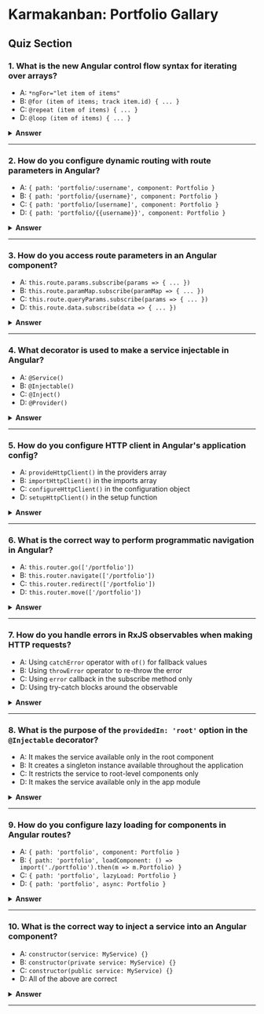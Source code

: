 # Karmakanban: Portfolio Gallary

## Quiz Section

### 1. What is the new Angular control flow syntax for iterating over arrays?

- A: `*ngFor="let item of items"`
- B: `@for (item of items; track item.id) { ... }`
- C: `@repeat (item of items) { ... }`
- D: `@loop (item of items) { ... }`

<details>
<summary><b>Answer</b></summary>

#### Answer: B

The new Angular control flow syntax is `@for (item of items; track item.id) { ... }`. This replaces the older `*ngFor` directive and provides better performance with built-in tracking.
</details>

---

### 2. How do you configure dynamic routing with route parameters in Angular?

- A: `{ path: 'portfolio/:username', component: Portfolio }`
- B: `{ path: 'portfolio/{username}', component: Portfolio }`
- C: `{ path: 'portfolio/[username]', component: Portfolio }`
- D: `{ path: 'portfolio/{{username}}', component: Portfolio }`

<details>
<summary><b>Answer</b></summary>

#### Answer: A

Dynamic routing with route parameters uses the colon syntax: `{ path: 'portfolio/:username', component: Portfolio }`. The `:username` is a route parameter that can be accessed in the component using `ActivatedRoute`.
</details>

---

### 3. How do you access route parameters in an Angular component?

- A: `this.route.params.subscribe(params => { ... })`
- B: `this.route.paramMap.subscribe(paramMap => { ... })`
- C: `this.route.queryParams.subscribe(params => { ... })`
- D: `this.route.data.subscribe(data => { ... })`

<details>
<summary><b>Answer</b></summary>

#### Answer: B

The modern way to access route parameters is using `paramMap`: `this.route.paramMap.subscribe(paramMap => { const username = paramMap.get('username'); })`. This provides better type safety and is the recommended approach.
</details>

---

### 4. What decorator is used to make a service injectable in Angular?

- A: `@Service()`
- B: `@Injectable()`
- C: `@Inject()`
- D: `@Provider()`

<details>
<summary><b>Answer</b></summary>

#### Answer: B

The `@Injectable()` decorator is used to make a service injectable in Angular. It tells Angular's dependency injection system that this class can be injected into other components or services.
</details>

---

### 5. How do you configure HTTP client in Angular's application config?

- A: `provideHttpClient()` in the providers array
- B: `importHttpClient()` in the imports array
- C: `configureHttpClient()` in the configuration object
- D: `setupHttpClient()` in the setup function

<details>
<summary><b>Answer</b></summary>

#### Answer: A

HTTP client is configured by adding `provideHttpClient()` to the providers array in the application configuration. This enables HTTP functionality throughout the application.
</details>

---

### 6. What is the correct way to perform programmatic navigation in Angular?

- A: `this.router.go(['/portfolio'])`
- B: `this.router.navigate(['/portfolio'])`
- C: `this.router.redirect(['/portfolio'])`
- D: `this.router.move(['/portfolio'])`

<details>
<summary><b>Answer</b></summary>

#### Answer: B

Programmatic navigation is done using `this.router.navigate(['/portfolio'])`. This method takes an array of route segments and navigates to the specified route.
</details>

---

### 7. How do you handle errors in RxJS observables when making HTTP requests?

- A: Using `catchError` operator with `of()` for fallback values
- B: Using `throwError` operator to re-throw the error
- C: Using `error` callback in the subscribe method only
- D: Using try-catch blocks around the observable

<details>
<summary><b>Answer</b></summary>

#### Answer: A

Error handling in RxJS observables is done using the `catchError` operator with `of()` to provide fallback values: `.pipe(catchError(error => { console.error('Error:', error); return of(null); }))`.
</details>

---

### 8. What is the purpose of the `providedIn: 'root'` option in the `@Injectable` decorator?

- A: It makes the service available only in the root component
- B: It creates a singleton instance available throughout the application
- C: It restricts the service to root-level components only
- D: It makes the service available only in the app module

<details>
<summary><b>Answer</b></summary>

#### Answer: B

`providedIn: 'root'` creates a singleton instance of the service that is available throughout the entire application. This is the most common way to provide services in Angular.
</details>

---

### 9. How do you configure lazy loading for components in Angular routes?

- A: `{ path: 'portfolio', component: Portfolio }`
- B: `{ path: 'portfolio', loadComponent: () => import('./portfolio').then(m => m.Portfolio) }`
- C: `{ path: 'portfolio', lazyLoad: Portfolio }`
- D: `{ path: 'portfolio', async: Portfolio }`

<details>
<summary><b>Answer</b></summary>

#### Answer: B

Lazy loading is configured using `loadComponent` with a dynamic import: `{ path: 'portfolio', loadComponent: () => import('./portfolio').then(m => m.Portfolio) }`. This loads the component only when the route is accessed.
</details>

---

### 10. What is the correct way to inject a service into an Angular component?

- A: `constructor(service: MyService) {}`
- B: `constructor(private service: MyService) {}`
- C: `constructor(public service: MyService) {}`
- D: All of the above are correct

<details>
<summary><b>Answer</b></summary>

#### Answer: D

All of the above are correct ways to inject a service. The `private`, `public`, or no access modifier can be used depending on whether you need to access the service from the template or other components.
</details>

---